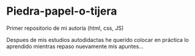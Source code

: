 # Piedra-papel-o-tijera
Primer repositorio de mi autoría (html, css, JS)

Despues de mis estudios autodidactas he querido colocar en práctica lo aprendido mientras repaso nuevamente mis apuntes...
